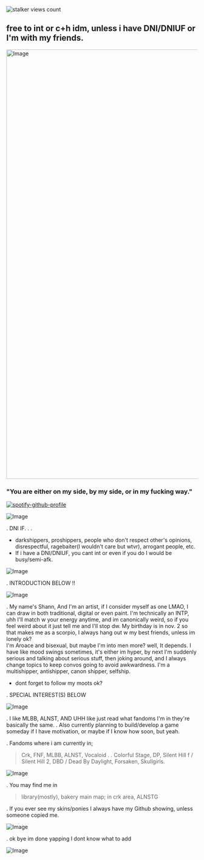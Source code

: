 ![stalker views count](https://komarev.com/ghpvc/?username=IntoxicatingLust&label=stalker%20views%20count&color=ff0000)

## free to int or c+h idm, unless i have DNI/DNIUF or I'm with my friends.

</a>

<div align="left">

<img width="1000" height="1129" alt="Image" src="https://github.com/user-attachments/assets/0567d70b-75a9-4dea-b200-31cfb589f33a" />

### "You are either on my side, by my side, or in my fucking way."

[![spotify-github-profile](https://spotify-github-profile.kittinanx.com/api/view?uid=3174vbnlzenqshrjfcmumfhxe2ie&cover_image=true&theme=default&show_offline=true&background_color=121212&interchange=false&profanity=false)](https://github.com/kittinan/spotify-github-profile)

![Image](https://github.com/user-attachments/assets/ae5b202b-181a-4482-9ba5-3501bc46e4f2)

. DNI IF. . .
- darkshippers, proshippers, people who don't respect other's opinions, disrespectful, ragebaiter(I wouldn't care but wtvr), arrogant people, etc.
- If i have a DNI/DNIUF, you cant int or even if you do I would be busy/semi-afk.

![Image](https://github.com/user-attachments/assets/99254f67-475d-4bd9-a621-a1bbeb318650)


. INTRODUCTION BELOW !!

![Image](https://github.com/user-attachments/assets/bc3fd991-31a7-47c4-b745-ee0666da689d)

. My name's Shann, And I'm an artist, if I consider myself as one LMAO, I can draw in both traditional, digital or even paint. I'm technically an INTP, uhh I'll match w your energy anytime, and im canonically weird, so if you feel weird about it just tell me and I'll stop dw. My birthday is in nov. 2 so that makes me as a scorpio, I always hang out w my best friends, unless im lonely ok?
<br> I'm Aroace and bisexual, but maybe I'm into men more? well, It depends. I have like mood swings sometimes, it's either im hyper, by next I'm suddenly serious and talking about serious stuff, then joking around, and I always change topics to keep convos going to avoid awkwardness. I'm a multishipper, antishipper, canon shipper, selfship. 
- dont forget to follow my moots ok?

</div>

<div align="Left">

. SPECIAL INTEREST(S) BELOW

![Image](https://github.com/user-attachments/assets/f5c83257-958f-4add-a990-25a69769a388)

. I like MLBB, ALNST, AND UHH like just read what fandoms I'm in they're basically the same. 
. Also currently planning to build/develop a game someday if I have motivation, or maybe if I know how soon, but yeah.

. Fandoms where i am currently in;
> Crk, FNF, MLBB, ALNST, Vocaloid . . Colorful Stage, DP, Silent Hill f / Silent Hill 2, DBD / Dead By Daylight, Forsaken, Skullgirls.

 ![Image](https://github.com/user-attachments/assets/fbabad7f-4e9a-43dc-9572-3f9d19cf9159)

 
. You may find me in 
> library(mostly), bakery
> main map; in crk area, ALNSTG

. If you ever see my skins/ponies I always have my Github showing, unless someone copied me. 

![Image](https://github.com/user-attachments/assets/011e0dca-4913-4ced-aff1-f3d95f70dd17)

 . ok bye im done yapping I dont know what to add
 
![Image](https://github.com/user-attachments/assets/3cab9dd5-3e63-4459-81fb-a55160a2b58b)

</div>

